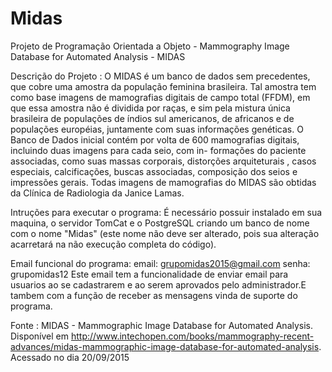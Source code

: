 # Midas
Projeto de Programação Orientada a Objeto - Mammography Image Database for Automated Analysis - MIDAS

Descrição do Projeto :
  O MIDAS é um banco de dados sem precedentes, que cobre uma amostra da população feminina brasileira. Tal amostra tem como base imagens de mamografias digitais de campo total (FFDM), em que essa  amostra não é dividida por  raças, e sim  pela mistura única brasileira  de  populações  de  índios  sul americanos, de africanos e de populações européias, juntamente com  suas informações genéticas. O Banco de Dados inicial contém por volta de 600 mamografias digitais, incluindo duas imagens para cada seio, com in-
formações  do paciente associadas, como suas massas corporais, distorções arquiteturais , casos especiais, calcificações, buscas
associadas, composição dos seios e impressões gerais. Todas imagens de mamografias do MIDAS são obtidas da Clínica de Radiologia
da Janice Lamas.


Intruções para executar o programa:
	É necessário possuir instalado em sua maquina, o servidor TomCat e o PostgreSQL criando um banco de nome com o nome "Midas" (este nome não deve ser alterado, pois sua alteração acarretará na não execução completa do código).
	
	
	
	
Email funcional do programa:
	email: grupomidas2015@gmail.com
	senha: grupomidas12
	Este email tem a funcionalidade de enviar email para usuarios ao se cadastrarem e ao serem aprovados pelo administrador.E tambem com a função de receber as mensagens vinda de suporte do programa.


Fonte : MIDAS - Mammographic Image Database for Automated Analysis. Disponível em http://www.intechopen.com/books/mammography-recent-advances/midas-mammographic-image-database-for-automated-analysis. 
Acessado no dia 20/09/2015
